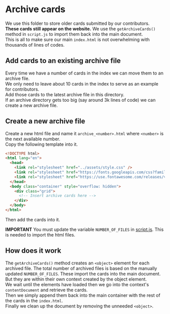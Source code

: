 # Archive cards

We use this folder to store older cards submitted by our contributors.  
**These cards still appear on the website.** We use the `getArchiveCards()` method in `script.js` to import them back into the main document.  
This is all to make sure our main `index.html` is not overwhelming with thousands of lines of codes.

## Add cards to an existing archive file

Every time we have a number of cards in the index we can move them to an archive file.  
We only need to leave about 10 cards in the index to serve as an example for contributors.  
Add those cards to the latest archive file in this directory.  
If an archive directory gets too big (say around 3k lines of code) we can create a new archive file.

## Create a new archive file

Create a new html file and name it `archive_<number>.html` where `<number>` is the next available number.  
Copy the following template into it.

```html
<!DOCTYPE html>
<html lang="en">
  <head>
    <link rel="stylesheet" href="../assets/style.css" />
    <link rel="stylesheet" href="https://fonts.googleapis.com/css?family=Roboto:400,700" />
    <link rel="stylesheet" href="https://use.fontawesome.com/releases/v5.8.1/css/all.css" />
  </head>
  <body class="container" style="overflow: hidden">
    <div class="grid">
      <!-- Insert archive cards here -->
    </div>
  </body>
</html>
```

Then add the cards into it.

**IMPORTANT** You must update the variable `NUMBER_OF_FILES` in [script.js](https://github.com/Syknapse/Contribute-To-This-Project/blob/master/assets/script.js#L40). This is needed to import the html files.

## How does it work

The `getArchiveCards()` method creates an `<object>` element for each archived file. The total number of archived files is based on the manually updated `NUMBER_OF_FILES`.
These import the cards into the main document. But they are within their own context created by the object element.  
We wait until the elements have loaded then we go into the context's `contentDocument` and retrieve the cards.  
Then we simply append them back into the main container with the rest of the cards in the `index.html`.  
Finally we clean up the document by removing the unneeded `<object>`.
